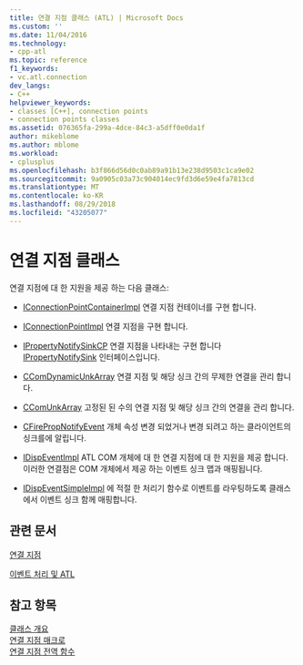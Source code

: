 ```yaml
---
title: 연결 지점 클래스 (ATL) | Microsoft Docs
ms.custom: ''
ms.date: 11/04/2016
ms.technology:
- cpp-atl
ms.topic: reference
f1_keywords:
- vc.atl.connection
dev_langs:
- C++
helpviewer_keywords:
- classes [C++], connection points
- connection points classes
ms.assetid: 076365fa-299a-4dce-84c3-a5dff0e0da1f
author: mikeblome
ms.author: mblome
ms.workload:
- cplusplus
ms.openlocfilehash: b3f866d56d0c0ab89a91b13e238d9503c1ca9e02
ms.sourcegitcommit: 9a0905c03a73c904014ec9fd3d6e59e4fa7813cd
ms.translationtype: MT
ms.contentlocale: ko-KR
ms.lasthandoff: 08/29/2018
ms.locfileid: "43205077"
---
```

# <a name="connection-points-classes"></a>연결 지점 클래스
연결 지점에 대 한 지원을 제공 하는 다음 클래스:  
  
-   [IConnectionPointContainerImpl](../atl/reference/iconnectionpointcontainerimpl-class.md) 연결 지점 컨테이너를 구현 합니다.  
  
-   [IConnectionPointImpl](../atl/reference/iconnectionpointimpl-class.md) 연결 지점을 구현 합니다.  
  
-   [IPropertyNotifySinkCP](../atl/reference/ipropertynotifysinkcp-class.md) 연결 지점을 나타내는 구현 합니다 [IPropertyNotifySink](/windows/desktop/api/ocidl/nn-ocidl-ipropertynotifysink) 인터페이스입니다.  
  
-   [CComDynamicUnkArray](../atl/reference/ccomdynamicunkarray-class.md) 연결 지점 및 해당 싱크 간의 무제한 연결을 관리 합니다.  
  
-   [CComUnkArray](../atl/reference/ccomunkarray-class.md) 고정된 된 수의 연결 지점 및 해당 싱크 간의 연결을 관리 합니다.  
  
-   [CFirePropNotifyEvent](../atl/reference/cfirepropnotifyevent-class.md) 개체 속성 변경 되었거나 변경 되려고 하는 클라이언트의 싱크를에 알립니다.  
  
-   [IDispEventImpl](../atl/reference/idispeventimpl-class.md) ATL COM 개체에 대 한 연결 지점에 대 한 지원을 제공 합니다. 이러한 연결점은 COM 개체에서 제공 하는 이벤트 싱크 맵과 매핑됩니다.  
  
-   [IDispEventSimpleImpl](../atl/reference/idispeventsimpleimpl-class.md) 에 적절 한 처리기 함수로 이벤트를 라우팅하도록 클래스에서 이벤트 싱크 함께 매핑합니다.  
  
## <a name="related-articles"></a>관련 문서  
 [연결 지점](../atl/atl-connection-points.md)  
  
 [이벤트 처리 및 ATL](../atl/event-handling-and-atl.md)  
  
## <a name="see-also"></a>참고 항목  
 [클래스 개요](../atl/atl-class-overview.md)   
 [연결 지점 매크로](../atl/reference/connection-point-macros.md)   
 [연결 지점 전역 함수](../atl/reference/connection-point-global-functions.md)

